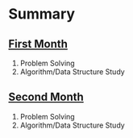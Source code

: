 # Summary
## [First Month](https://github.com/9reat-AlgoMasters/.github/blob/main/profile/summary/January.md)
1. Problem Solving
2. Algorithm/Data Structure Study

## [Second Month](https://github.com/9reat-AlgoMasters/.github/blob/main/profile/summary/SecondMonth.md)
1. Problem Solving
2. Algorithm/Data Structure Study